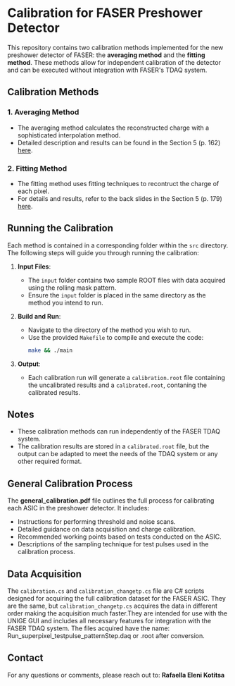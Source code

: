 # Calibration for FASER Preshower Detector

This repository contains two calibration methods implemented for the new preshower detector of FASER: the **averaging method** and the **fitting method**. These methods allow for independent calibration of the detector and can be executed without integration with FASER's TDAQ system.

## Calibration Methods

### 1. **Averaging Method**
   - The averaging method calculates the reconstructed charge with a sophisticated interpolation method.
   - Detailed description and results can be found in the Section 5 (p. 162) [here](https://access.archive-ouverte.unige.ch/access/metadata/daeb318d-21e5-4908-8644-001f18a5482b/download).

### 2. **Fitting Method**
   - The fitting method uses fitting techniques to recontruct the charge of each pixel.
   - For details and results, refer to the back slides in the Section 5 (p. 179) [here](https://access.archive-ouverte.unige.ch/access/metadata/daeb318d-21e5-4908-8644-001f18a5482b/download).

## Running the Calibration

Each method is contained in a corresponding folder within the `src` directory. The following steps will guide you through running the calibration:

1. **Input Files**:
   - The `input` folder contains two sample ROOT files with data acquired using the rolling mask pattern.
   - Ensure the `input` folder is placed in the same directory as the method you intend to run.

2. **Build and Run**:
   - Navigate to the directory of the method you wish to run.
   - Use the provided `Makefile` to compile and execute the code:
     ```bash
     make && ./main
     ```
   
3. **Output**:
   - Each calibration run will generate a `calibration.root` file containing the uncalibrated results and a `calibrated.root`, contaning the calibrated results.

## Notes

- These calibration methods can run independently of the FASER TDAQ system.
- The calibration results are stored in a `calibrated.root` file, but the output can be adapted to meet the needs of the TDAQ system or any other required format.

## General Calibration Process

The **general_calibration.pdf** file outlines the full process for calibrating each ASIC in the preshower detector. It includes:

- Instructions for performing threshold and noise scans.
- Detailed guidance on data acquisition and charge calibration.
- Recommended working points based on tests conducted on the ASIC.
- Descriptions of the sampling technique for test pulses used in the calibration process.

## Data Acquisition

The `calibration.cs` and `calibration_changetp.cs` file are C# scripts designed for acquiring the full calibration dataset for the FASER ASIC. They are the same, but `calibration_changetp.cs` acquires the data in different order making the acquisition much faster.They are intended for use with the UNIGE GUI and includes all necessary features for integration with the FASER TDAQ system. The files acquired have the name: Run_superpixel_testpulse_patternStep.daq or .root after conversion.

## Contact

For any questions or comments, please reach out to:
**Rafaella Eleni Kotitsa**  

